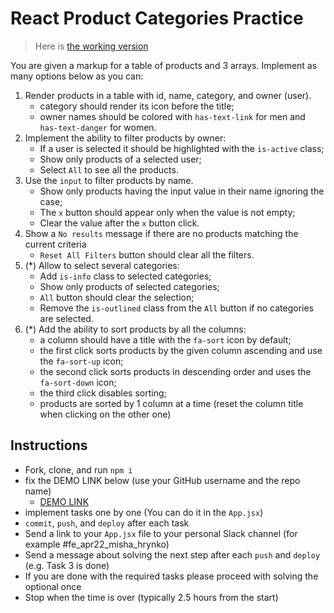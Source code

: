 # React Product Categories Practice

> Here is [the working version](https://mate-academy.github.io/react_product-categories-practice/)

You are given a markup for a table of products and 3 arrays.
Implement as many options below as you can:

1. Render products in a table with id, name, category, and owner (user).
    - category should render its icon before the title;
    - owner names should be colored with `has-text-link` for men and `has-text-danger` for women.
1. Implement the ability to filter products by owner:
    - If a user is selected it should be highlighted with the `is-active` class;
    - Show only products of a selected user;
    - Select `All` to see all the products.
1. Use the `input` to filter products by name.
    - Show only products having the input value in their name ignoring the case;
    - The `x` button should appear only when the value is not empty;
    - Clear the value after the `x` button click.
1. Show a `No results` message if there are no products matching the current criteria
    - `Reset All Filters` button should clear all the filters.
1. (*) Allow to select several categories:
    - Add `is-info` class to selected categories;
    - Show only products of selected categories;
    - `All` button should clear the selection;
    - Remove the `is-outlined` class from the `All` button if no categories are selected.
1. (*) Add the ability to sort products by all the columns:
    - a column should have a title with the `fa-sort` icon by default;
    - the first click sorts products by the given column ascending and use the `fa-sort-up` icon;
    - the second click sorts products in descending order and uses the `fa-sort-down` icon;
    - the third click disables sorting;
    - products are sorted by 1 column at a time (reset the column title when clicking on the other one)

## Instructions
- Fork, clone, and run `npm i`
- fix the DEMO LINK below (use your GitHub username and the repo name)
  - [DEMO LINK](https://AntonHerasymov.github.io/fe_jul23_react-practice)
- implement tasks one by one (You can do it in the `App.jsx`)
- `commit`, `push`, and `deploy` after each task
- Send a link to your `App.jsx` file to your personal Slack channel (for example #fe_apr22_misha_hrynko)
- Send a message about solving the next step after each `push` and `deploy` (e.g. Task 3 is done)
- If you are done with the required tasks please proceed with solving the optional once
- Stop when the time is over (typically 2.5 hours from the start)

